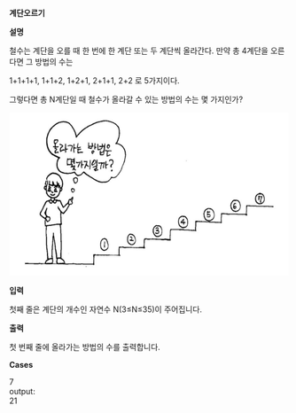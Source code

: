 **계단오르기**

**설명**

철수는 계단을 오를 때 한 번에 한 계단 또는 두 계단씩 올라간다. 만약 총 4계단을 오른다면 그 방법의 수는

1+1+1+1, 1+1+2, 1+2+1, 2+1+1, 2+2 로 5가지이다.

그렇다면 총 N계단일 때 철수가 올라갈 수 있는 방법의 수는 몇 가지인가?

![img.png](img.png)

**입력**

첫째 줄은 계단의 개수인 자연수 N(3≤N≤35)이 주어집니다.

**출력**

첫 번째 줄에 올라가는 방법의 수를 출력합니다.

**Cases**

7<br>
output:<br>
21